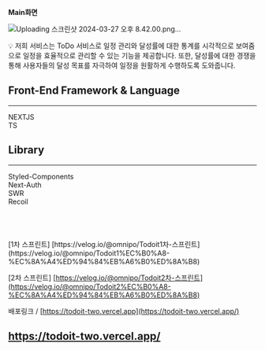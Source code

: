 **Main화면**

![Uploading 스크린샷 2024-03-27 오후 8.42.00.png…]()


<aside>
💡 저희 서비스는 ToDo 서비스로 일정 관리와 달성률에 대한 통계를 시각적으로 보여줌으로 일정을 효율적으로 관리할 수 있는 기능을 제공합니다.
또한, 달성률에 대한 경쟁을 통해 사용자들의 달성 목표를 자극하여 일정을 원활하게 수행하도록 도와줍니다.

</aside>

## Front-End Framework & Language

---

<aside>
 NEXTJS
</aside>

<aside>
TS

</aside>

## Library

---

<aside>
Styled-Components

</aside>

<aside>
 Next-Auth

</aside>

<aside>
 SWR

</aside>

<aside>
Recoil

</aside>
</br>
</br>
</br>
</br>
[1차 스프린트] [https://velog.io/@omnipo/Todoit1차-스프린트](https://velog.io/@omnipo/Todoit1%EC%B0%A8-%EC%8A%A4%ED%94%84%EB%A6%B0%ED%8A%B8)

[2차 스프린트] [https://velog.io/@omnipo/Todoit2차-스프린트](https://velog.io/@omnipo/Todoit2%EC%B0%A8-%EC%8A%A4%ED%94%84%EB%A6%B0%ED%8A%B8)

배포링크 / [https://todoit-two.vercel.app](https://todoit-two.vercel.app/)



## https://todoit-two.vercel.app/
